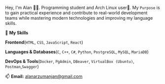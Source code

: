 Hey, I'm Alan 👨‍💻. Programming student and Arch Linux user🐧. My `Purpose` is to gain practical experience and contribute to real-world development teams while mastering modern technologies and improving my language skills.

🧰 **My Skills** 

**Frontend**(`HTML`, `CSS`, `JavaScript`, `React`) 

**Languages & Databases**(`C`, `C++`, `C#`, `Python`, `PostgreSQL`, `MySQL`, `MariaDB`)

**DevOps & Tools**(`Docker`, `PgAdmin`, `DBeaver`, `VirtualBox (Ubuntu)`, `Postman`,`Swagger`)

📫 **Email:** [alanarzumanjan@gmail.com](mailto:alanarzumanjan@gmail.com)
